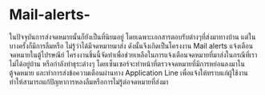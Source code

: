 # Mail-alerts-
  ในปัจจุบันการส่งจดหมายนั้นก็ยังเป็นที่นิยมอยู่ โดยเฉพาะเอกสารตอบรับต่างๆที่ส่งมาทางบ้าน แต่ในบางครั้งก็มีการลืมหรือ ไม่รู้ว่าได้มีจดหมายมาส่ง
  ดังนั้นจึงเกิดเป็นโครงงาน Mail alerts แจ้งเตือนจดหมายในตู้ไปรษณีย์ โครงงานชิ้นนี้จัดทำเพื่อช่วยเหลือในการแจ้งเตือนจดหมายที่มาส่งในกรณีที่เราไม่ได้อยู่บ้าน หรือกำลังทำธุระต่างๆ โดยเซ็นเซอร์จะทำหน้าที่ตรวจจดหมายที่มีการหย่อนลงมาในตู้จดหมาย และทำการส่งข้อความเตือนผ่านทาง Application Line เพื่อแจ้งให้ทราบแก่ผู้ใช้งาน ทำให้สามารถแก้ปัญหาการหลงลืมหรือการไม่รู้ต่อจดหมายที่ส่งมา
